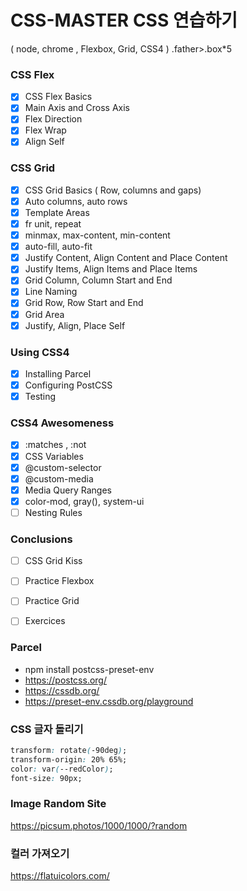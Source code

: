 # CSS-MASTER CSS 연습하기

( node, chrome , Flexbox, Grid, CSS4 )
.father>.box\*5

### CSS Flex

- [x] CSS Flex Basics
- [x] Main Axis and Cross Axis
- [x] Flex Direction
- [x] Flex Wrap
- [x] Align Self

### CSS Grid

- [x] CSS Grid Basics ( Row, columns and gaps)
- [x] Auto columns, auto rows
- [x] Template Areas
- [x] fr unit, repeat
- [x] minmax, max-content, min-content
- [x] auto-fill, auto-fit
- [x] Justify Content, Align Content and Place Content
- [x] Justify Items, Align Items and Place Items
- [x] Grid Column, Column Start and End
- [x] Line Naming
- [x] Grid Row, Row Start and End
- [x] Grid Area
- [x] Justify, Align, Place Self

### Using CSS4

- [x] Installing Parcel
- [x] Configuring PostCSS
- [x] Testing

### CSS4 Awesomeness

- [x] :matches , :not
- [x] CSS Variables
- [x] @custom-selector
- [x] @custom-media
- [x] Media Query Ranges
- [x] color-mod, gray(), system-ui
- [ ] Nesting Rules

### Conclusions

- [ ] CSS Grid Kiss
- [ ] Practice Flexbox
- [ ] Practice Grid
- [ ] Exercices


### Parcel
- npm install postcss-preset-env
- https://postcss.org/ 
- https://cssdb.org/
- https://preset-env.cssdb.org/playground

### CSS 글자 돌리기
```css
transform: rotate(-90deg);
transform-origin: 20% 65%;
color: var(--redColor);
font-size: 90px;
```

### Image Random Site
https://picsum.photos/1000/1000/?random

### 컬러 가져오기
https://flatuicolors.com/